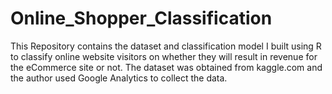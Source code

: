 # Online_Shopper_Classification


This Repository contains the dataset and classification model I built using R to classify online website visitors on whether they will result in revenue for the eCommerce site or not. The dataset was obtained from kaggle.com and the author used Google Analytics to collect the data.
